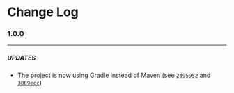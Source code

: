 # Change Log

### 1.0.0

---------

##### UPDATES

* The project is now using Gradle instead of Maven (see [`2d95952`](https://github.com/tum-gis/citygml-change-detection/commit/2d95952b6fbee10ffacc68f6274e9f81a99a73f1) and [`3889ecc`](https://github.com/tum-gis/citygml-change-detection/commit/3889ecc3808380d69f665ccac0de87115abf81a3))